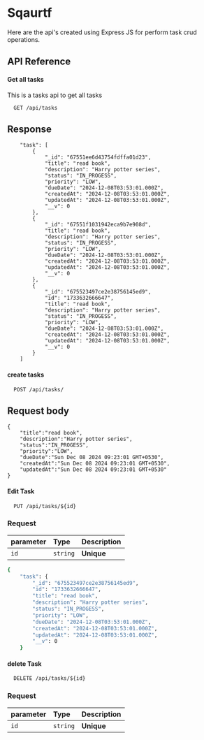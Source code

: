 
# Sqaurtf

Here are the api's created using Express JS for perform task crud operations.

## API Reference

#### Get all tasks
This is a tasks api to get all tasks
```http
  GET /api/tasks
```
## Response

```response
    "task": [
        {
            "_id": "67551ee6d43754fdffa01d23",
            "title": "read book",
            "description": "Harry potter series",
            "status": "IN_PROGESS",
            "priority": "LOW",
            "dueDate": "2024-12-08T03:53:01.000Z",
            "createdAt": "2024-12-08T03:53:01.000Z",
            "updatedAt": "2024-12-08T03:53:01.000Z",
            "__v": 0
        },
        {
            "_id": "67551f1031942eca9b7e908d",
            "title": "read book",
            "description": "Harry potter series",
            "status": "IN_PROGESS",
            "priority": "LOW",
            "dueDate": "2024-12-08T03:53:01.000Z",
            "createdAt": "2024-12-08T03:53:01.000Z",
            "updatedAt": "2024-12-08T03:53:01.000Z",
            "__v": 0
        },
        {
            "_id": "675523497ce2e38756145ed9",
            "id": "1733632666647",
            "title": "read book",
            "description": "Harry potter series",
            "status": "IN_PROGESS",
            "priority": "LOW",
            "dueDate": "2024-12-08T03:53:01.000Z",
            "createdAt": "2024-12-08T03:53:01.000Z",
            "updatedAt": "2024-12-08T03:53:01.000Z",
            "__v": 0
        }
    ]

```

#### create tasks

```http
  POST /api/tasks/
```

## Request body
```request
{
    "title":"read book",
    "description":"Harry potter series",
    "status":"IN_PROGESS",
    "priority":"LOW",
    "dueDate":"Sun Dec 08 2024 09:23:01 GMT+0530",
    "createdAt":"Sun Dec 08 2024 09:23:01 GMT+0530",
    "updatedAt":"Sun Dec 08 2024 09:23:01 GMT+0530"
}
```


#### Edit Task

```http
  PUT /api/tasks/${id}
```

### Request 
| parameter | Type     | Description                |
| :-------- | :------- | :------------------------- |
| `id` | `string` | **Unique** |


```bash
{
    "task": {
        "_id": "675523497ce2e38756145ed9",
        "id": "1733632666647",
        "title": "read book",
        "description": "Harry potter series",
        "status": "IN_PROGESS",
        "priority": "LOW",
        "dueDate": "2024-12-08T03:53:01.000Z",
        "createdAt": "2024-12-08T03:53:01.000Z",
        "updatedAt": "2024-12-08T03:53:01.000Z",
        "__v": 0
    }

```
#### delete Task 

```http
  DELETE /api/tasks/${id}
```
### Request 

| parameter | Type     | Description                |
| :-------- | :------- | :------------------------- |
| `id` | `string` | **Unique** |

